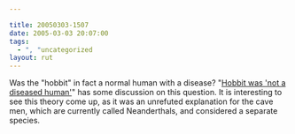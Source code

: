 ```yaml
---

title: 20050303-1507
date: 2005-03-03 20:07:00
tags:
  - ", "uncategorized
layout: rut
---
```


<p> Was the "hobbit" in fact a normal human with a disease? "<a href="http://news.bbc.co.uk/2/hi/science/nature/4308751.stm">Hobbit
was 'not a diseased human'</a>" has some discussion on this
question.  It is interesting to see this theory come up, as it
was an unrefuted explanation for the cave men, which are currently
called Neanderthals, and considered a separate species.</p>

